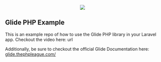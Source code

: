 <p align="center"><img src="https://laravel.com/assets/img/components/logo-laravel.svg"></p>

## Glide PHP Example

This is an example repo of how to use the Glide PHP library in your Laravel app. Checkout the video here: url

Additionally, be sure to checkout the official Glide Documentation here: [glide.thephpleague.com/](http://glide.thephpleague.com/)
